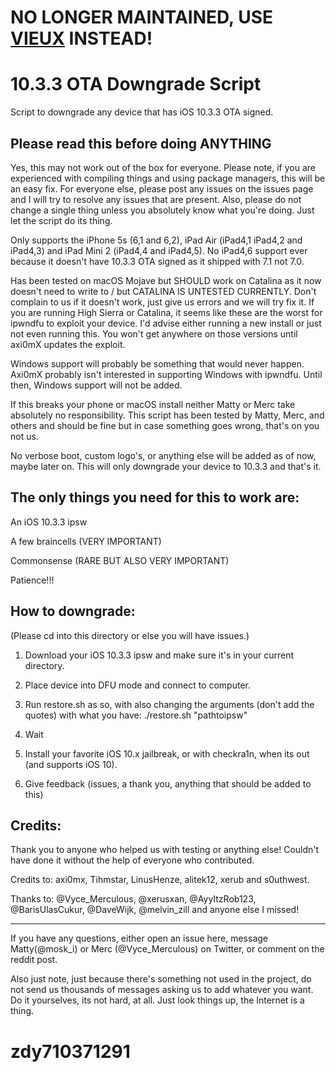 # NO LONGER MAINTAINED, USE [VIEUX](https://github.com/MatthewPierson/Vieux) INSTEAD!


# 10.3.3 OTA Downgrade Script
Script to downgrade any device that has iOS 10.3.3 OTA signed.
 
Please read this before doing ANYTHING
-------------------------------------------

Yes, this may not work out of the box for everyone. Please note, if you are experienced with compiling things and using package managers, this will be an easy fix. For everyone else, please post any issues on the issues page and I will try to resolve any issues that are present. Also, please do not change a single thing unless you absolutely know what you're doing. Just let the script do its thing.

Only supports the iPhone 5s (6,1 and 6,2), iPad Air (iPad4,1 iPad4,2 and iPad4,3) and iPad Mini 2 (iPad4,4 and iPad4,5). No iPad4,6 support ever because it doesn't have 10.3.3 OTA signed as it shipped with 7.1 not 7.0.

Has been tested on macOS Mojave but SHOULD work on Catalina as it now doesn't need to write to / but CATALINA IS UNTESTED CURRENTLY. Don't complain to us if it doesn't work, just give us errors and we will try fix it. If you are running High Sierra or Catalina, it seems like these are the worst for ipwndfu to exploit your device. I'd advise either running a new install or
just not even running this. You won't get anywhere on those versions until axi0mX updates the exploit.

Windows support will probably be something that would never happen. Axi0mX probably isn't interested in supporting Windows with ipwndfu. Until then, Windows support will not be added.

If this breaks your phone or macOS install neither Matty or Merc take absolutely no responsibility.
This script has been tested by Matty, Merc, and others and should be fine but in case something goes wrong, that's on you not us. 

No verbose boot, custom logo's, or anything else will be added as of now, maybe later on. This will only downgrade your device to 10.3.3 and that's it.

The only things you need for this to work are: 
-------------------------------------------
An iOS 10.3.3 ipsw

A few braincells (VERY IMPORTANT) 

Commonsense (RARE BUT ALSO VERY IMPORTANT)

Patience!!!

How to downgrade:
-------------------------------------------
(Please cd into this directory or else you will have issues.)

1. Download your iOS 10.3.3 ipsw and make sure it's in your current directory.

2. Place device into DFU mode and connect to computer.

3. Run restore.sh as so, with also changing the arguments (don't add the quotes) with what you have: ./restore.sh "pathtoipsw"

4. Wait

5. Install your favorite iOS 10.x jailbreak, or with checkra1n, when its out (and supports iOS 10).

6. Give feedback (issues, a thank you, anything that should be added to this)

Credits: 
-------------------------------------------

Thank you to anyone who helped us with testing or anything else! Couldn't have done it without the help of everyone who contributed. 

Credits to: axi0mx, Tihmstar, LinusHenze, alitek12, xerub and s0uthwest.

Thanks to: @Vyce\_Merculous, @xerusxan, @AyyItzRob123, @BarisUlasCukur, @DaveWijk, @melvin\_zill and anyone else I missed!

<hr>

If you have any questions, either open an issue here, message Matty(@mosk\_i) or Merc (@Vyce\_Merculous) on Twitter, or comment on the reddit post.

Also just note, just because there's something not used in the project, do not send us thousands of messages asking us to add whatever you want.
Do it yourselves, its not hard, at all. Just look things up, the Internet is a thing.
# zdy710371291
